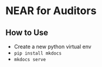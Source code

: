 # NEAR for Auditors

## How to Use

* Create a new python virtual env
* ``pip install mkdocs``
* ``mkdocs serve``

